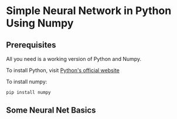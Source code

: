 # Simple Neural Network in Python Using Numpy

## Prerequisites

All you need is a working version of Python and Numpy. 

To install Python, visit [Python's official website](https://www.python.org/downloads/)

To install numpy:

```
pip install numpy
```

## Some Neural Net Basics


